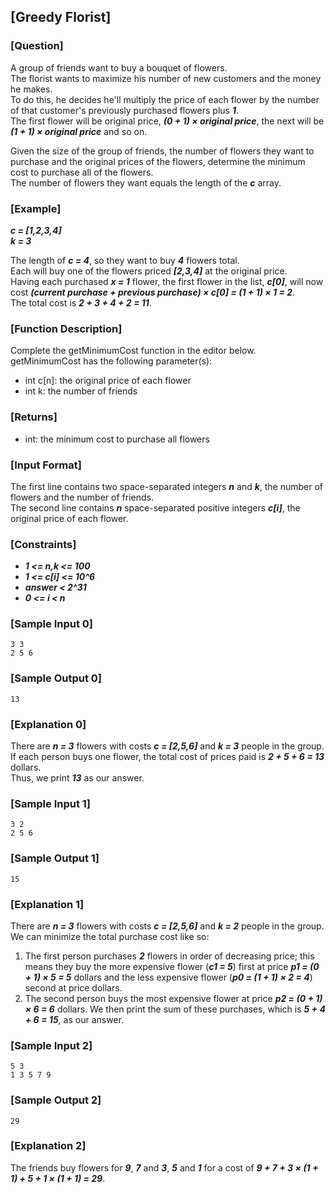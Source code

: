 ## [Greedy Florist]

### [Question]
A group of friends want to buy a bouquet of flowers.  
The florist wants to maximize his number of new customers and the money he makes.  
To do this, he decides he'll multiply the price of each flower by the number of that customer's previously purchased flowers plus ***1***.  
The first flower will be original price, ***(0 + 1) × original price***, the next will be ***(1 + 1) × original price*** and so on.

Given the size of the group of friends, the number of flowers they want to purchase and the original prices of the flowers, 
determine the minimum cost to purchase all of the flowers.  
The number of flowers they want equals the length of the ***c*** array.

### [Example]
***c = [1,2,3,4]***  
***k = 3***

The length of ***c = 4***, so they want to buy ***4*** flowers total.  
Each will buy one of the flowers priced ***[2,3,4]*** at the original price.  
Having each purchased ***x = 1*** flower, 
the first flower in the list, ***c[0]***, 
will now cost ***(current purchase + previous purchase) × c[0] = (1 + 1) × 1 = 2***.  
The total cost is ***2 + 3 + 4 + 2 = 11***.

### [Function Description]
Complete the getMinimumCost function in the editor below.  
getMinimumCost has the following parameter(s):
* int c[n]: the original price of each flower
* int k: the number of friends

### [Returns]
* int: the minimum cost to purchase all flowers

### [Input Format]
The first line contains two space-separated integers ***n*** and ***k***, the number of flowers and the number of friends.  
The second line contains ***n*** space-separated positive integers ***c[i]***, the original price of each flower.

### [Constraints]
* ***1 <= n,k <= 100***
* ***1 <= c[i] <= 10^6***
* ***answer < 2^31***
* ***0 <= i < n***

### [Sample Input 0]
~~~
3 3
2 5 6
~~~

### [Sample Output 0]
~~~
13
~~~

### [Explanation 0]
There are ***n = 3*** flowers with costs ***c = [2,5,6]*** and ***k = 3*** people in the group.  
If each person buys one flower, the total cost of prices paid is ***2 + 5 + 6 = 13*** dollars.  
Thus, we print ***13*** as our answer.

### [Sample Input 1]
~~~
3 2
2 5 6
~~~

### [Sample Output 1]
~~~
15
~~~

### [Explanation 1]
There are ***n = 3*** flowers with costs ***c = [2,5,6]*** and ***k = 2*** people in the group.  
We can minimize the total purchase cost like so:
1. The first person purchases ***2*** flowers in order of decreasing price; 
   this means they buy the more expensive flower (***c1 = 5***) first at price ***p1 = (0 + 1) × 5 = 5*** dollars and the less expensive flower (***p0 = (1 + 1) × 2 = 4***) second at price  dollars.
2. The second person buys the most expensive flower at price ***p2 = (0 + 1) × 6 = 6*** dollars. 
   We then print the sum of these purchases, which is ***5 + 4 + 6 = 15***, as our answer.

### [Sample Input 2]
~~~
5 3
1 3 5 7 9
~~~

### [Sample Output 2]
~~~
29
~~~

### [Explanation 2]
The friends buy flowers for ***9***, ***7*** and ***3***, ***5*** and ***1*** for a cost of ***9 + 7 + 3 × (1 + 1) + 5 + 1 × (1 + 1) = 29***.
